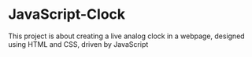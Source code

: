 # JavaScript-Clock
This project is about creating a live analog clock in a webpage, designed using HTML and CSS, driven by JavaScript

